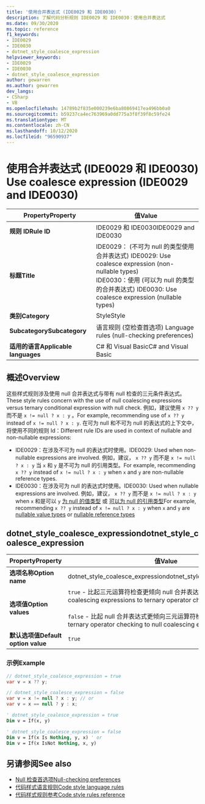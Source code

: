 ```yaml
---
title: '使用合并表达式 (IDE0029 和 IDE0030) '
description: 了解代码分析规则 IDE0029 和 IDE0030：使用合并表达式
ms.date: 09/30/2020
ms.topic: reference
f1_keywords:
- IDE0029
- IDE0030
- dotnet_style_coalesce_expression
helpviewer_keywords:
- IDE0029
- IDE0030
- dotnet_style_coalesce_expression
author: gewarren
ms.author: gewarren
dev_langs:
- CSharp
- VB
ms.openlocfilehash: 14789b2f835e000239e6ba80869417ea496bb0a0
ms.sourcegitcommit: b59237ca4ec763969a0dd775a3f8f39f8c59fe24
ms.translationtype: MT
ms.contentlocale: zh-CN
ms.lasthandoff: 10/12/2020
ms.locfileid: "96590937"
---
```

# <a name="use-coalesce-expression-ide0029-and-ide0030"></a><span data-ttu-id="ca331-103">使用合并表达式 (IDE0029 和 IDE0030) </span><span class="sxs-lookup"><span data-stu-id="ca331-103">Use coalesce expression (IDE0029 and IDE0030)</span></span>

|<span data-ttu-id="ca331-104">Property</span><span class="sxs-lookup"><span data-stu-id="ca331-104">Property</span></span>|<span data-ttu-id="ca331-105">值</span><span class="sxs-lookup"><span data-stu-id="ca331-105">Value</span></span>|
|-|-|
| <span data-ttu-id="ca331-106">**规则 ID**</span><span class="sxs-lookup"><span data-stu-id="ca331-106">**Rule ID**</span></span> | <span data-ttu-id="ca331-107">IDE0029 和 IDE0030</span><span class="sxs-lookup"><span data-stu-id="ca331-107">IDE0029 and IDE0030</span></span> |
| <span data-ttu-id="ca331-108">**标题**</span><span class="sxs-lookup"><span data-stu-id="ca331-108">**Title**</span></span> | <span data-ttu-id="ca331-109">IDE0029： (不可为 null 的类型使用合并表达式) </span><span class="sxs-lookup"><span data-stu-id="ca331-109">IDE0029: Use coalesce expression (non-nullable types)</span></span><br/> <span data-ttu-id="ca331-110">IDE0030：使用 (可以为 null 的类型的合并表达式) </span><span class="sxs-lookup"><span data-stu-id="ca331-110">IDE0030: Use coalesce expression (nullable types)</span></span> |
| <span data-ttu-id="ca331-111">**类别**</span><span class="sxs-lookup"><span data-stu-id="ca331-111">**Category**</span></span> | <span data-ttu-id="ca331-112">Style</span><span class="sxs-lookup"><span data-stu-id="ca331-112">Style</span></span> |
| <span data-ttu-id="ca331-113">**Subcategory**</span><span class="sxs-lookup"><span data-stu-id="ca331-113">**Subcategory**</span></span> | <span data-ttu-id="ca331-114">语言规则 (空检查首选项) </span><span class="sxs-lookup"><span data-stu-id="ca331-114">Language rules (null-checking preferences)</span></span> |
| <span data-ttu-id="ca331-115">**适用的语言**</span><span class="sxs-lookup"><span data-stu-id="ca331-115">**Applicable languages**</span></span> | <span data-ttu-id="ca331-116">C# 和 Visual Basic</span><span class="sxs-lookup"><span data-stu-id="ca331-116">C# and Visual Basic</span></span> |

## <a name="overview"></a><span data-ttu-id="ca331-117">概述</span><span class="sxs-lookup"><span data-stu-id="ca331-117">Overview</span></span>

<span data-ttu-id="ca331-118">这些样式规则涉及使用 null 合并表达式与带有 null 检查的三元条件表达式。</span><span class="sxs-lookup"><span data-stu-id="ca331-118">These style rules concern with the use of null coalescing expressions versus ternary conditional expression with null check.</span></span> <span data-ttu-id="ca331-119">例如，建议使用 `x ?? y` 而不是 `x != null ? x : y` 。</span><span class="sxs-lookup"><span data-stu-id="ca331-119">For example, recommending use of `x ?? y` instead of `x != null ? x : y`.</span></span> <span data-ttu-id="ca331-120">在可为 null 和不可为 null 的表达式的上下文中，将使用不同的规则 Id：</span><span class="sxs-lookup"><span data-stu-id="ca331-120">Different rule IDs are used in context of nullable and non-nullable expressions:</span></span>

- <span data-ttu-id="ca331-121">IDE0029：在涉及不可为 null 的表达式时使用。</span><span class="sxs-lookup"><span data-stu-id="ca331-121">IDE0029: Used when non-nullable expressions are involved.</span></span> <span data-ttu-id="ca331-122">例如，建议， `x ?? y` 而不是 `x != null ? x : y` 当 `x` 和 `y` 是不可为 null 的引用类型。</span><span class="sxs-lookup"><span data-stu-id="ca331-122">For example, recommending `x ?? y` instead of `x != null ? x : y` when `x` and `y` are non-nullable reference types.</span></span>
- <span data-ttu-id="ca331-123">IDE0030：在涉及可为 null 的表达式时使用。</span><span class="sxs-lookup"><span data-stu-id="ca331-123">IDE0030: Used when nullable expressions are involved.</span></span> <span data-ttu-id="ca331-124">例如，建议， `x ?? y` 而不是 `x != null ? x : y` when `x` 和是可以 `y` [为 null 的值类型](../../../csharp/language-reference/builtin-types/nullable-value-types.md) 或 [可以为 null 的引用类型](../../../csharp/language-reference/builtin-types/nullable-reference-types.md)</span><span class="sxs-lookup"><span data-stu-id="ca331-124">For example, recommending `x ?? y` instead of `x != null ? x : y` when `x` and `y` are [nullable value types](../../../csharp/language-reference/builtin-types/nullable-value-types.md) or [nullable reference types](../../../csharp/language-reference/builtin-types/nullable-reference-types.md)</span></span>

## <a name="dotnet_style_coalesce_expression"></a><span data-ttu-id="ca331-125">dotnet_style_coalesce_expression</span><span class="sxs-lookup"><span data-stu-id="ca331-125">dotnet_style_coalesce_expression</span></span>

|<span data-ttu-id="ca331-126">Property</span><span class="sxs-lookup"><span data-stu-id="ca331-126">Property</span></span>|<span data-ttu-id="ca331-127">值</span><span class="sxs-lookup"><span data-stu-id="ca331-127">Value</span></span>|
|-|-|
| <span data-ttu-id="ca331-128">**选项名称**</span><span class="sxs-lookup"><span data-stu-id="ca331-128">**Option name**</span></span> | <span data-ttu-id="ca331-129">dotnet_style_coalesce_expression</span><span class="sxs-lookup"><span data-stu-id="ca331-129">dotnet_style_coalesce_expression</span></span>
| <span data-ttu-id="ca331-130">**选项值**</span><span class="sxs-lookup"><span data-stu-id="ca331-130">**Option values**</span></span> | <span data-ttu-id="ca331-131">`true` - 比起三元运算符检查更倾向 null 合并表达式</span><span class="sxs-lookup"><span data-stu-id="ca331-131">`true` - Prefer null coalescing expressions to ternary operator checking</span></span><br /><br /><span data-ttu-id="ca331-132">`false` - 比起 null 合并表达式更倾向三元运算符检查</span><span class="sxs-lookup"><span data-stu-id="ca331-132">`false` - Prefer ternary operator checking to null coalescing expressions</span></span> |
| <span data-ttu-id="ca331-133">**默认选项值**</span><span class="sxs-lookup"><span data-stu-id="ca331-133">**Default option value**</span></span> | `true` |

### <a name="example"></a><span data-ttu-id="ca331-134">示例</span><span class="sxs-lookup"><span data-stu-id="ca331-134">Example</span></span>

```csharp
// dotnet_style_coalesce_expression = true
var v = x ?? y;

// dotnet_style_coalesce_expression = false
var v = x != null ? x : y; // or
var v = x == null ? y : x;
```

```vb
' dotnet_style_coalesce_expression = true
Dim v = If(x, y)

' dotnet_style_coalesce_expression = false
Dim v = If(x Is Nothing, y, x) ' or
Dim v = If(x IsNot Nothing, x, y)
```

## <a name="see-also"></a><span data-ttu-id="ca331-135">另请参阅</span><span class="sxs-lookup"><span data-stu-id="ca331-135">See also</span></span>

- [<span data-ttu-id="ca331-136">Null 检查首选项</span><span class="sxs-lookup"><span data-stu-id="ca331-136">Null-checking preferences</span></span>](null-checking-preferences.md)
- [<span data-ttu-id="ca331-137">代码样式语言规则</span><span class="sxs-lookup"><span data-stu-id="ca331-137">Code style language rules</span></span>](language-rules.md)
- [<span data-ttu-id="ca331-138">代码样式规则参考</span><span class="sxs-lookup"><span data-stu-id="ca331-138">Code style rules reference</span></span>](index.md)
